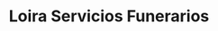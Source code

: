 ---
title: "Loira Servicios Funerarios"
url: /caracas/loira-servicios-funerarios/
shop: directores de funerarias
---